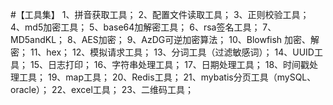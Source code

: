 #【工具集】
1、拼音获取工具；
2、配置文件读取工具；
3、正则校验工具；
4、md5加密工具；
5、base64加解密工具；
6、rsa签名工具；
7、MD5andKL；
8、AES加密；
9、AzDG可逆加密算法；
10、Blowfish 加密、解密；
11、hex；
12、模拟请求工具；
13、分词工具（过滤敏感词）；
14、UUID工具；
15、日志打印；
16、字符串处理工具；
17、日期处理工具；
18、时间戳处理工具；
19、map工具；
20、Redis工具；
21、mybatis分页工具（mySQL、oracle）；
22、excel工具；
23、二维码工具；
